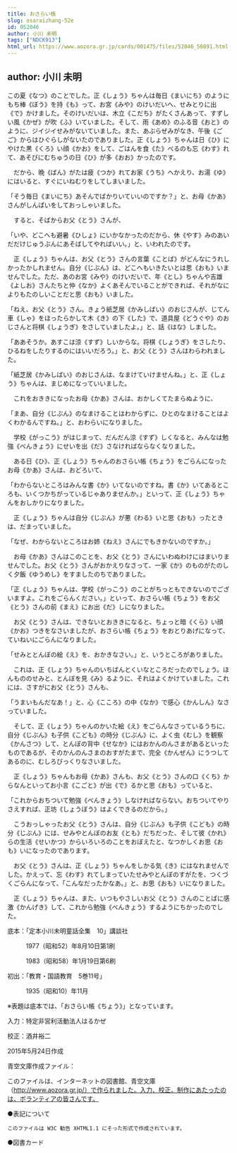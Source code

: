 ```yaml
---
title: おさらい帳
slug: osaraizhang-52e
id: 052046
author: 小川 未明
tags: ["NDCK913"]
html_url: https://www.aozora.gr.jp/cards/001475/files/52046_56891.html
---
```


## author: 小川 未明

この夏《なつ》のことでした。正《しょう》ちゃんは毎日《まいにち》のようにもち棒《ぼう》を持《も》って、お宮《みや》のけいだいへ、せみとりに出《で》かけました。そのけいだいは、木立《こだち》がたくさんあって、すずしい風《かぜ》が吹《ふ》いていました。そして、雨《あめ》のふる音《おと》のように、ジイジイせみがないていました。また、あぶらぜみがなき、午後《ごご》からはひぐらしがないたのでありました。正《しょう》ちゃんは日《ひ》にやけた黒《くろ》い顔《かお》をして、ごはんを食《た》べるのも忘《わす》れて、あそびにむちゅうの日《ひ》が多《おお》かったのです。

　だから、晩《ばん》がたは疲《つか》れてお家《うち》へかえり、お湯《ゆ》にはいると、すぐにいねむりをしてしまいました。

「そう毎日《まいにち》あそんでばかりいていいのですか？」と、お母《かあ》さんがしんぱいをしておっしゃいました。

　すると、そばからお父《とう》さんが、

「いや、どこへも避暑《ひしょ》にいかなかったのだから、休《やす》みのあいだだけじゅうぶんにあそばしてやればいい。」と、いわれたのです。

　正《しょう》ちゃんは、お父《とう》さんの言葉《ことば》がどんなにうれしかったかしれません。自分《じぶん》は、どこへもいきたいとは思《おも》いませんでした。ただ、あのお宮《みや》のけいだいで、年《とし》ちゃんや吉雄《よしお》さんたちと仲《なか》よくあそんでいることができれば、それがなによりもたのしいことだと思《おも》いました。

「ねえ、お父《とう》さん。きょう紙芝居《かみしばい》のおじさんが、じてん車《しゃ》をほったらかして木《き》の下《した》で、道具屋《どうぐや》のおじさんと将棋《しょうぎ》をさしていましたよ。」と、話《はな》しました。

「ああそうか。あすこは涼《すず》しいからな。将棋《しょうぎ》をさしたり、ひるねをしたりするのにはいいだろう。」と、お父《とう》さんはわらわれました。

「紙芝居《かみしばい》のおじさんは、なまけていけませんね。」と、正《しょう》ちゃんは、まじめになっていいました。

　これをおききになったお母《かあ》さんは、おかしくてたまらぬように、

「まあ、自分《じぶん》のなまけることはわからずに、ひとのなまけることはよくわかるんですね。」と、おわらいになりました。

　学校《がっこう》がはじまって、だんだん涼《すず》しくなると、みんなは勉強《べんきょう》にせいを出《だ》さなければならなくなりました。

　ある日《ひ》、正《しょう》ちゃんのおさらい帳《ちょう》をごらんになったお母《かあ》さんは、おどろいて、

「わからないところはみんな書《か》いてないのですね。書《か》いてあるところも、いくつかちがっているじゃありませんか。」といって、正《しょう》ちゃんをおしかりになりました。

　正《しょう》ちゃんは自分《じぶん》が悪《わる》いと思《おも》ったときは、だまっていました。

「なぜ、わからないところはお姉《ねえ》さんにでもきかないのですか。」

　お母《かあ》さんはこのことを、お父《とう》さんにいわぬわけにはまいりませんでした。お父《とう》さんがおかえりなさって、一家《か》のものがたのしく夕飯《ゆうめし》をすましたのちでありました。

「正《しょう》ちゃんは、学校《がっこう》のことがちっともできないのでございますよ。これをごらんください。」といって、おさらい帳《ちょう》をお父《とう》さんの前《まえ》にお出《だ》しになりました。

　お父《とう》さんは、できないとおききになると、ちょっと暗《くら》い顔《かお》つきをなさいましたが、おさらい帳《ちょう》をおとりあげになって、ていねいにごらんになりました。

「せみととんぼの絵《え》を、おかきなさい。」と、いうところがありました。

　これは、正《しょう》ちゃんのいちばんとくいなところだったのでしょう。ほんもののせみと、とんぼを見《み》るように、それはよくかけていました。これには、さすがにお父《とう》さんも、

「うまいもんだなあ！」と、心《こころ》の中《なか》で感心《かんしん》なさっていました。

　そして、正《しょう》ちゃんのかいた絵《え》をごらんなさっているうちに、自分《じぶん》も子供《こども》の時分《じぶん》に、よく虫《むし》を観察《かんさつ》して、とんぼの背中《せなか》にはおかんのんさまがあるといったものであるが、そのかんのんさまのおすがたまで、完全《かんぜん》にうつしてあるのに、むしろびっくりなさいました。

　正《しょう》ちゃんもお母《かあ》さんも、お父《とう》さんの口《くち》からなんといってお小言《こごと》が出《で》るかと思《おも》っていると、

「これからおちついて勉強《べんきょう》しなければならない。おちついてやりさえすれば、正坊《しょうぼう》はよくできるのだから。」

　こうおっしゃったお父《とう》さんは、自分《じぶん》も子供《こども》の時分《じぶん》には、せみやとんぼのお友《とも》だちだった、そして彼《かれ》らの生活《せいかつ》からいろいろのことをおぼえたと、なつかしくお思《おも》いになったのであります。

　お父《とう》さんは、正《しょう》ちゃんをしかる気《き》にはなれませんでした。かえって、忘《わす》れてしまっていたせみやとんぼのすがたを、つくづくごらんになって、「こんなだったかなあ。」と、お思《おも》いになりました。

　正《しょう》ちゃんは、また、いつもやさしいお父《とう》さんのことばに感激《かんげき》して、これから勉強《べんきょう》するようにちかったのでした。













底本：「定本小川未明童話全集　10」講談社

　　　1977（昭和52）年8月10日第1刷

　　　1983（昭和58）年1月19日第6刷

初出：「教育・国語教育　5巻11号」

　　　1935（昭和10）年11月

※表題は底本では、「おさらい帳《ちょう》」となっています。

入力：特定非営利活動法人はるかぜ

校正：酒井裕二

2015年5月24日作成

青空文庫作成ファイル：

このファイルは、インターネットの図書館、青空文庫（http://www.aozora.gr.jp/）で作られました。入力、校正、制作にあたったのは、ボランティアの皆さんです。











●表記について


	このファイルは W3C 勧告 XHTML1.1 にそった形式で作成されています。







●図書カード